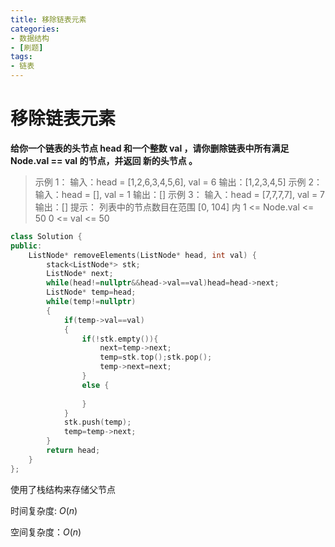 ```yaml
---
title: 移除链表元素
categories:
- 数据结构
- [刷题]
tags:
- 链表
---
```

# 移除链表元素

**给你一个链表的头节点 head 和一个整数 val ，请你删除链表中所有满足 Node.val == val 的节点，并返回 新的头节点 。**

> 示例 1：
> 输入：head = [1,2,6,3,4,5,6], val = 6
> 输出：[1,2,3,4,5]
> 示例 2：
> 输入：head = [], val = 1
> 输出：[]
> 示例 3：
> 输入：head = [7,7,7,7], val = 7
> 输出：[]
> 提示：
> 列表中的节点数目在范围 [0, 104] 内
> 1 <= Node.val <= 50
> 0 <= val <= 50

```c++
class Solution {
public:
    ListNode* removeElements(ListNode* head, int val) {
        stack<ListNode*> stk;
        ListNode* next;
        while(head!=nullptr&&head->val==val)head=head->next;
        ListNode* temp=head;
        while(temp!=nullptr)
        {
            if(temp->val==val)
            {
                if(!stk.empty()){
                    next=temp->next;
                    temp=stk.top();stk.pop();
                    temp->next=next;
                }
                else {
                    
                }
            }
            stk.push(temp);
            temp=temp->next;
        }
        return head;
    }
};
```

使用了栈结构来存储父节点

时间复杂度: $O(n)$

空间复杂度：$O(n)$

